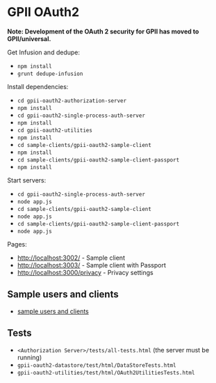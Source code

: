 GPII OAuth2
===========

**Note: Development of the OAuth 2 security for GPII has moved to GPII/universal.**

Get Infusion and dedupe:

- `npm install`
- `grunt dedupe-infusion`

Install dependencies:

- `cd gpii-oauth2-authorization-server`
- `npm install`
- `cd gpii-oauth2-single-process-auth-server`
- `npm install`
- `cd gpii-oauth2-utilities`
- `npm install`
- `cd sample-clients/gpii-oauth2-sample-client`
- `npm install`
- `cd sample-clients/gpii-oauth2-sample-client-passport`
- `npm install`

Start servers:

- `cd gpii-oauth2-single-process-auth-server`
- `node app.js`
- `cd sample-clients/gpii-oauth2-sample-client`
- `node app.js`
- `cd sample-clients/gpii-oauth2-sample-client-passport`
- `node app.js`

Pages:

- [http://localhost:3002/](http://localhost:3002/) - Sample client
- [http://localhost:3003/](http://localhost:3003/) - Sample client with Passport
- [http://localhost:3000/privacy](http://localhost:3000/privacy) - Privacy settings

Sample users and clients
------------------------

- [sample users and clients](gpii-oauth2-datastore/src/DataStoreWithSampleData.js)

Tests
-----

- `<Authorization Server>/tests/all-tests.html` (the server must be running)
- `gpii-oauth2-datastore/test/html/DataStoreTests.html`
- `gpii-oauth2-utilities/test/html/OAuth2UtilitiesTests.html`
